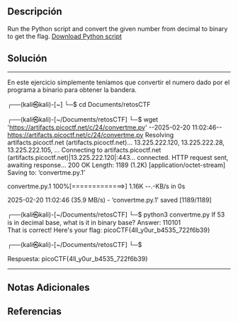 ## Descripción

Run the Python script and convert the given number from decimal to binary to get the flag. [Download Python script](https://artifacts.picoctf.net/c/24/convertme.py)
## Solución

***
En este ejercicio simplemente teníamos que convertir el numero dado por el programa a binario para obtener la bandera. 

┌──(kali㉿kali)-[~]
└─$ cd Documents/retosCTF 
                                                                        
┌──(kali㉿kali)-[~/Documents/retosCTF]
└─$ wget 'https://artifacts.picoctf.net/c/24/convertme.py'
--2025-02-20 11:02:46--  https://artifacts.picoctf.net/c/24/convertme.py
Resolving artifacts.picoctf.net (artifacts.picoctf.net)... 13.225.222.120, 13.225.222.28, 13.225.222.105, ...
Connecting to artifacts.picoctf.net (artifacts.picoctf.net)|13.225.222.120|:443... connected.
HTTP request sent, awaiting response... 200 OK
Length: 1189 (1.2K) [application/octet-stream]
Saving to: ‘convertme.py.1’

convertme.py.1    100%[=============>]   1.16K  --.-KB/s    in 0s      

2025-02-20 11:02:46 (35.9 MB/s) - ‘convertme.py.1’ saved [1189/1189]
                                                                        
┌──(kali㉿kali)-[~/Documents/retosCTF]
└─$ python3 convertme.py
If 53 is in decimal base, what is it in binary base?
Answer: 110101        
That is correct! Here's your flag: picoCTF{4ll_y0ur_b4535_722f6b39}
                                                                        
┌──(kali㉿kali)-[~/Documents/retosCTF]
└─$ 

Respuesta: picoCTF{4ll_y0ur_b4535_722f6b39}

***
## Notas Adicionales

## Referencias